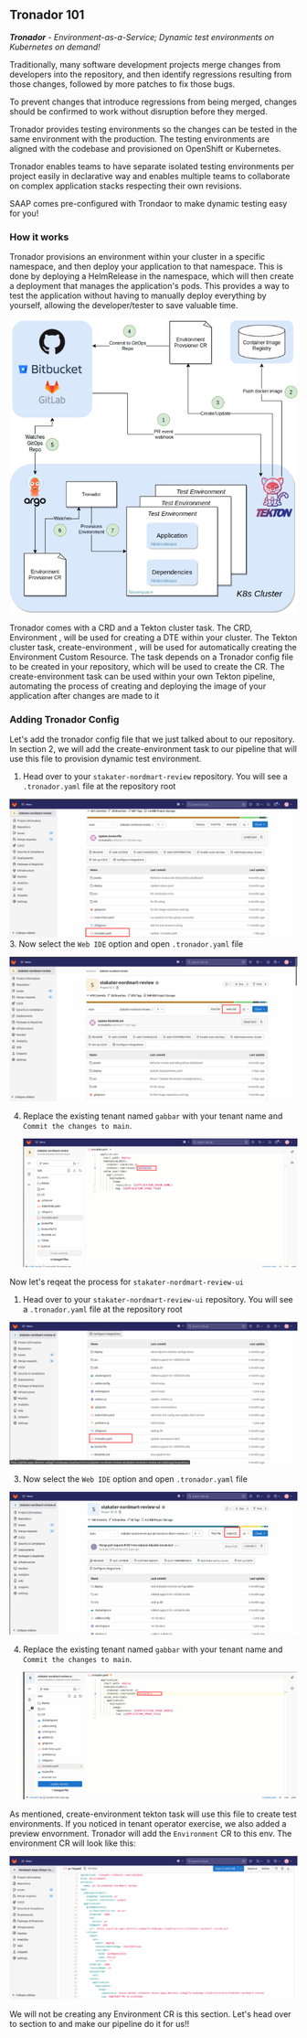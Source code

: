 ## Tronador 101

_**Tronador** - Environment-as-a-Service; 
Dynamic test environments on Kubernetes on demand!_

Traditionally, many software development projects merge changes from developers into the repository, and then identify regressions resulting from those changes, followed by more patches to fix those bugs.

To prevent changes that introduce regressions from being merged, changes should be confirmed to work without disruption before they merged.

Tronador provides testing environments so the changes can be tested in the same environment with the production. The testing environments are aligned with the codebase and provisioned on OpenShift or Kubernetes.

Tronador enables teams to have separate isolated testing environments per project easily in declarative way and enables multiple teams to collaborate on complex application stacks respecting their own revisions.

SAAP comes pre-configured with Trondaor to make dynamic testing easy for you!

### How it works
Tronador provisions an environment within your cluster in a specific namespace, and then deploy your application to that namespace. This is done by deploying a HelmRelease in the namespace, which will then create a deployment that manages the application's pods. This provides a way to test the application without having to manually deploy everything by yourself, allowing the developer/tester to save valuable time.

![tronador-architecture](images/tronador-architecture.png)

Tronador comes with a CRD and a Tekton cluster task. The CRD, Environment , will be used for creating a DTE within your cluster. The Tekton cluster task, create-environment , will be used for automatically creating the Environment Custom Resource. The task depends on a Tronador config file to be created in your repository, which will be used to create the CR. The create-environment task can be used within your own Tekton pipeline, automating the process of creating and deploying the image of your application after changes are made to it

### Adding Tronador Config

Let's add the tronador config file that we just talked about to our repository. In section 2, we will add the create-environment task to our pipeline that will use this file to provision dynamic test environment.

1. Head over to your  `stakater-nordmart-review` repository. You will see a `.tronador.yaml` file at the repository root
   
  ![Tronador](images/tronador1.png)
3. Now select the `Web IDE` option and open `.tronador.yaml` file

  ![web-ide](images/web-ide.png)

4. Replace the existing tenant named `gabbar` with your tenant name and `Commit the changes to main`.

   ![Tronador](images/tronador2.png)

Now let's reqeat the process for `stakater-nordmart-review-ui`

1. Head over to your  `stakater-nordmart-review-ui` repository. You will see a `.tronador.yaml` file at the repository root

![Tronador](images/tronador-ui.png)

3. Now select the `Web IDE` option and open `.tronador.yaml` file

![web-ide](images/web-ide-ui.png)

4. Replace the existing tenant named `gabbar` with your tenant name and `Commit the changes to main`.

   ![Tronador](images/tronador-ui2.png)


As mentioned, create-environment tekton task will use this file to create test environments. If you noticed in tenant operator exercise, we also added a preview envornment.
Tronador will add the `Environment` CR to this env. The environment CR will look like this:

![env-cr](images/env-cr.png)

We will not be creating any Environment CR is this section. Let's head over to section to and make our pipeline do it for us!!